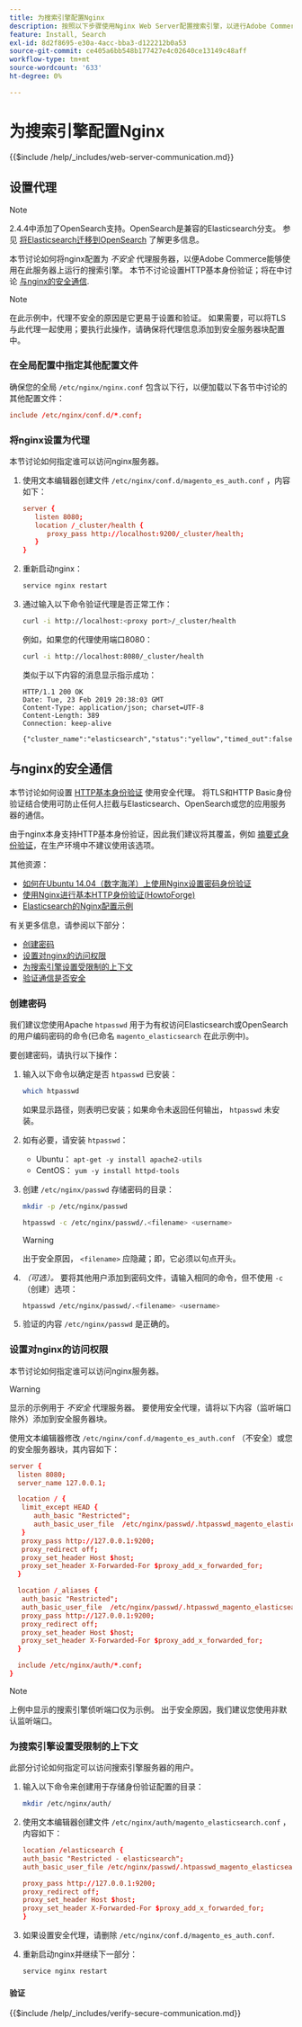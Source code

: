 ```yaml
---
title: 为搜索引擎配置Nginx
description: 按照以下步骤使用Nginx Web Server配置搜索引擎，以进行Adobe Commerce和Magento Open Source的内部安装。
feature: Install, Search
exl-id: 8d2f8695-e30a-4acc-bba3-d122212b0a53
source-git-commit: ce405a6bb548b177427e4c02640ce13149c48aff
workflow-type: tm+mt
source-wordcount: '633'
ht-degree: 0%

---
```


# 为搜索引擎配置Nginx

{{$include /help/_includes/web-server-communication.md}}

## 设置代理

>[!NOTE]
>
>2.4.4中添加了OpenSearch支持。OpenSearch是兼容的Elasticsearch分支。 参见 [将Elasticsearch迁移到OpenSearch](../../../upgrade/prepare/opensearch-migration.md) 了解更多信息。

本节讨论如何将nginx配置为 *不安全* 代理服务器，以便Adobe Commerce能够使用在此服务器上运行的搜索引擎。 本节不讨论设置HTTP基本身份验证；将在中讨论 [与nginx的安全通信](#secure-communication-with-nginx).

>[!NOTE]
>
>在此示例中，代理不安全的原因是它更易于设置和验证。 如果需要，可以将TLS与此代理一起使用；要执行此操作，请确保将代理信息添加到安全服务器块配置中。

### 在全局配置中指定其他配置文件

确保您的全局 `/etc/nginx/nginx.conf` 包含以下行，以便加载以下各节中讨论的其他配置文件：

```conf
include /etc/nginx/conf.d/*.conf;
```

### 将nginx设置为代理

本节讨论如何指定谁可以访问nginx服务器。

1. 使用文本编辑器创建文件 `/etc/nginx/conf.d/magento_es_auth.conf` ，内容如下：

   ```conf
   server {
      listen 8080;
      location /_cluster/health {
         proxy_pass http://localhost:9200/_cluster/health;
      }
   }
   ```

1. 重新启动nginx：

   ```bash
   service nginx restart
   ```

1. 通过输入以下命令验证代理是否正常工作：

   ```bash
   curl -i http://localhost:<proxy port>/_cluster/health
   ```

   例如，如果您的代理使用端口8080：

   ```bash
   curl -i http://localhost:8080/_cluster/health
   ```

   类似于以下内容的消息显示指示成功：

   ```terminal
   HTTP/1.1 200 OK
   Date: Tue, 23 Feb 2019 20:38:03 GMT
   Content-Type: application/json; charset=UTF-8
   Content-Length: 389
   Connection: keep-alive
   
   {"cluster_name":"elasticsearch","status":"yellow","timed_out":false,"number_of_nodes":1,"number_of_data_nodes":1,"active_primary_shards":5,"active_shards":5,"relocating_shards":0,"initializing_shards":0,"unassigned_shards":5,"delayed_unassigned_shards":0,"number_of_pending_tasks":0,"number_of_in_flight_fetch":0,"task_max_waiting_in_queue_millis":0,"active_shards_percent_as_number":50.0}
   ```

## 与nginx的安全通信

本节讨论如何设置 [HTTP基本身份验证](https://nginx.org/en/docs/http/ngx_http_auth_basic_module.html) 使用安全代理。 将TLS和HTTP Basic身份验证结合使用可防止任何人拦截与Elasticsearch、OpenSearch或您的应用服务器的通信。

由于nginx本身支持HTTP基本身份验证，因此我们建议将其覆盖，例如 [摘要式身份验证](https://www.nginx.com/resources/wiki/modules/auth_digest/)，在生产环境中不建议使用该选项。

其他资源：

* [如何在Ubuntu 14.04（数字海洋）上使用Nginx设置密码身份验证](https://www.digitalocean.com/community/tutorials/how-to-set-up-password-authentication-with-nginx-on-ubuntu-14-04)
* [使用Nginx进行基本HTTP身份验证(HowtoForge)](https://www.howtoforge.com/basic-http-authentication-with-nginx)
* [Elasticsearch的Nginx配置示例](https://gist.github.com/karmi/b0a9b4c111ed3023a52d)

有关更多信息，请参阅以下部分：

* [创建密码](#create-a-password)
* [设置对nginx的访问权限](#set-up-access-to-nginx)
* [为搜索引擎设置受限制的上下文](#set-up-a-restricted-context-for-the-search-engine)
* [验证通信是否安全](#secure-communication-with-nginx)

### 创建密码

我们建议您使用Apache `htpasswd` 用于为有权访问Elasticsearch或OpenSearch的用户编码密码的命令(已命名 `magento_elasticsearch` 在此示例中)。

要创建密码，请执行以下操作：

1. 输入以下命令以确定是否 `htpasswd` 已安装：

   ```bash
   which htpasswd
   ```

   如果显示路径，则表明已安装；如果命令未返回任何输出， `htpasswd` 未安装。

1. 如有必要，请安装 `htpasswd`：

   * Ubuntu： `apt-get -y install apache2-utils`
   * CentOS： `yum -y install httpd-tools`

1. 创建 `/etc/nginx/passwd` 存储密码的目录：

   ```bash
   mkdir -p /etc/nginx/passwd
   ```

   ```bash
   htpasswd -c /etc/nginx/passwd/.<filename> <username>
   ```

   >[!WARNING]
   >
   >出于安全原因， `<filename>` 应隐藏；即，它必须以句点开头。

1. *（可选）。* 要将其他用户添加到密码文件，请输入相同的命令，但不使用 `-c` （创建）选项：

   ```bash
   htpasswd /etc/nginx/passwd/.<filename> <username>
   ```

1. 验证的内容 `/etc/nginx/passwd` 是正确的。

### 设置对nginx的访问权限

本节讨论如何指定谁可以访问nginx服务器。

>[!WARNING]
>
>显示的示例用于 *不安全* 代理服务器。 要使用安全代理，请将以下内容（监听端口除外）添加到安全服务器块。

使用文本编辑器修改 `/etc/nginx/conf.d/magento_es_auth.conf` （不安全）或您的安全服务器块，其内容如下：

```conf
server {
  listen 8080;
  server_name 127.0.0.1;

  location / {
   limit_except HEAD {
      auth_basic "Restricted";
      auth_basic_user_file  /etc/nginx/passwd/.htpasswd_magento_elasticsearch;
   }
   proxy_pass http://127.0.0.1:9200;
   proxy_redirect off;
   proxy_set_header Host $host;
   proxy_set_header X-Forwarded-For $proxy_add_x_forwarded_for;
  }

  location /_aliases {
   auth_basic "Restricted";
   auth_basic_user_file  /etc/nginx/passwd/.htpasswd_magento_elasticsearch;
   proxy_pass http://127.0.0.1:9200;
   proxy_redirect off;
   proxy_set_header Host $host;
   proxy_set_header X-Forwarded-For $proxy_add_x_forwarded_for;
  }

  include /etc/nginx/auth/*.conf;
}
```

>[!NOTE]
>
>上例中显示的搜索引擎侦听端口仅为示例。 出于安全原因，我们建议您使用非默认监听端口。

### 为搜索引擎设置受限制的上下文

此部分讨论如何指定可以访问搜索引擎服务器的用户。

1. 输入以下命令来创建用于存储身份验证配置的目录：

   ```bash
   mkdir /etc/nginx/auth/
   ```

1. 使用文本编辑器创建文件 `/etc/nginx/auth/magento_elasticsearch.conf` ，内容如下：

   ```conf
   location /elasticsearch {
   auth_basic "Restricted - elasticsearch";
   auth_basic_user_file /etc/nginx/passwd/.htpasswd_magento_elasticsearch;
   
   proxy_pass http://127.0.0.1:9200;
   proxy_redirect off;
   proxy_set_header Host $host;
   proxy_set_header X-Forwarded-For $proxy_add_x_forwarded_for;
   }
   ```

1. 如果设置安全代理，请删除 `/etc/nginx/conf.d/magento_es_auth.conf`.
1. 重新启动nginx并继续下一部分：

   ```bash
   service nginx restart
   ```

#### 验证

{{$include /help/_includes/verify-secure-communication.md}}
